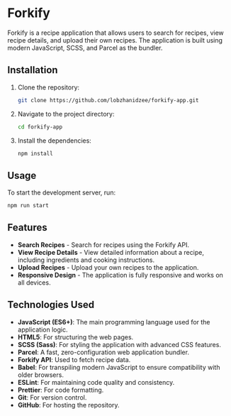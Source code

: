 # Forkify

Forkify is a recipe application that allows users to search for recipes, view recipe details, and upload their own recipes. The application is built using modern JavaScript, SCSS, and Parcel as the bundler.

## Installation

1. Clone the repository:
   ```sh
   git clone https://github.com/lobzhanidzee/forkify-app.git
   ```
2. Navigate to the project directory:
   ```sh
   cd forkify-app
   ```
3. Install the dependencies:
   ```sh
   npm install
   ```

## Usage

To start the development server, run:

```sh
npm run start
```

## Features

- **Search Recipes** - Search for recipes using the Forkify API.
- **View Recipe Details** - View detailed information about a recipe, including ingredients and cooking instructions.
- **Upload Recipes** - Upload your own recipes to the application.
- **Responsive Design** - The application is fully responsive and works on all devices.

## Technologies Used

- **JavaScript (ES6+)**: The main programming language used for the application logic.
- **HTML5**: For structuring the web pages.
- **SCSS (Sass)**: For styling the application with advanced CSS features.
- **Parcel**: A fast, zero-configuration web application bundler.
- **Forkify API**: Used to fetch recipe data.
- **Babel**: For transpiling modern JavaScript to ensure compatibility with older browsers.
- **ESLint**: For maintaining code quality and consistency.
- **Prettier**: For code formatting.
- **Git**: For version control.
- **GitHub**: For hosting the repository.
